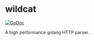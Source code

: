 wildcat
=======

[![GoDoc](https://godoc.org/github.com/evanphx/wildcat?status.svg)](https://godoc.org/github.com/evanphx/wildcat)

A high performance golang HTTP parser.


